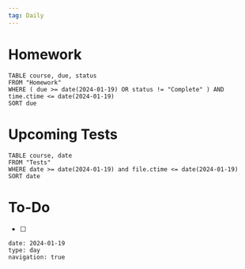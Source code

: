 ```yaml
---
tag: Daily
---
```

# Homework
```dataview
TABLE course, due, status
FROM "Homework" 
WHERE ( due >= date(2024-01-19) OR status != "Complete" ) AND time.ctime <= date(2024-01-19)
SORT due
```
# Upcoming Tests
```dataview
TABLE course, date
FROM "Tests" 
WHERE date >= date(2024-01-19) and file.ctime <= date(2024-01-19)
SORT date
```
# To-Do
- [ ] 

```gEvent
date: 2024-01-19
type: day
navigation: true
```